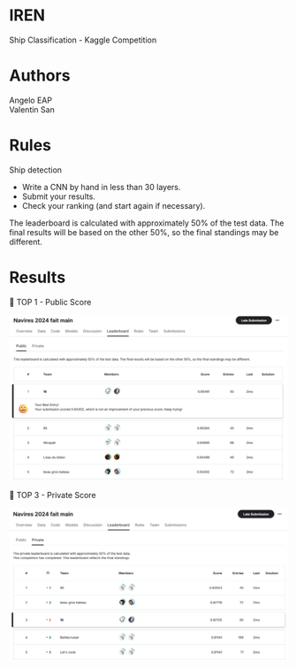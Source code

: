 # IREN
Ship Classification - Kaggle Competition

# Authors

Angelo EAP\
Valentin San

# Rules

Ship detection

- Write a CNN by hand in less than 30 layers.
- Submit your results.
- Check your ranking (and start again if necessary).

The leaderboard is calculated with approximately 50% of the test data. 
The final results will be based on the other 50%, so the final standings may be different.

# Results

:1st_place_medal: TOP 1 - Public Score

![](./assets/public_score.png)

:3rd_place_medal: TOP 3 - Private Score

![](./assets/private_score.png)
